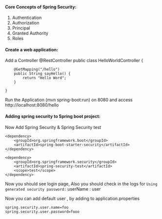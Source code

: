 #### Core Concepts of Spring Security:

1. Authentication
2. Authorization
3. Principal
4. Granted Authority
5. Roles

#### Create a web application:
Add a Controller
    @RestController
    public class HelloWorldController {
        
        @GetMapping("/hello")
        public String sayHello() {
            return "Hello Word";
        }
   
    }
Run the Application (mvn spring-boot:run) on 8080 and access http://localhost:8080/hello

#### Adding spring security to Spring boot project:
Now  Add Spring Security & Spring Security test
	
	<dependency>
	    <groupId>org.springframework.boot</groupId>
		<artifactId>spring-boot-starter-security</artifactId>
	</dependency>
		
    <dependency>
    	<groupId>org.springframework.security</groupId>
    	<artifactId>spring-security-test</artifactId>
    	<scope>test</scope>
    </dependency>	

Now you should see login page, Also you should check in the logs for `Using generated security password:`
userName : user

Now you can add default user , by adding to application.properties

    spring.security.user.name=foo
    spring.security.user.password=fooo